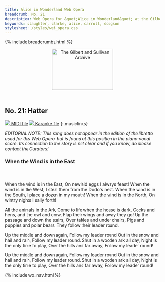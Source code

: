 ```yaml
---
title: Alice in Wonderland Web Opera
breadcrumb: No. 21
description: Web Opera for &quot;Alice in Wonderland&quot; at the Gilbert and Sullivan Archive
keywords: slaughter, clarke, alice, carroll, dodgson
stylesheet: /styles/web_opera.css
---
```


{% include breadcrumbs.html %}
<header>
    <a href="../../index.html"><img src="https://gsarchive.net/layout/images/logo3sm.jpg" alt="The Gilbert and Sullivan Archive" width="200" height="133" border="0"></a>
    <div class=titlecard style="background-color: #ffffcc; background-image: url(../graphics/title.gif)" title="Alice in Wonderland"></div>
</header>

## No. 21: Hatter

[ ![](/layout/images/midi.gif) MIDI file](../alice/aiw21.mid)
[ ![](/layout/images/midi_karaoke.gif) Karaoke file](../alice/kar/aiw21.kar)
{:.musiclinks}

*EDITORIAL NOTE: This song does not appear in the edition of the libretto used for this Web
Opera, but is found at this position in the piano-vocal score. Its connection to the story
is not clear and if you know, do please contact the Curators!*

### When the Wind is in the East
#### &nbsp;
When the wind is in the East,
On newlaid eggs I always feast!
When the wind is in the West,
I steal them from the Dodo's nest.
When the wind is in the South,
I place a dozen in my mouth!
When the wind is in the North,
On wintry nights I sally forth!

All the animals in the Ark,
Come to life when the house is dark,
Cocks and hens, and the owl and crow,
Flap their wings and away they go!
Up the passage and down the stairs,
Over tables and under chairs,
Pigs and puppies and polar bears,
They follow their leader round.

Up the middle and down again,
Follow my leader round
Out in the snow and hail and rain,
Follow my leader round.
Shut in a wooden ark all day,
Night is the only time to play,
Over the hills and far away,
Follow my leader round!

Up the middle and down again,
Follow my leader round
Out in the snow and hail and rain,
Follow my leader round.
Shut in a wooden ark all day,
Night is the only time to play,
Over the hills and far away,
Follow my leader round!

{% include wo_nav.html %}
